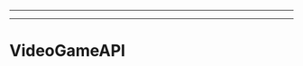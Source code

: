 --------------------------------------------
--------------------------------------------------------------------------------------------------
# VideoGameAPI
